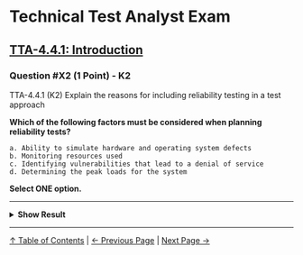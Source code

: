 # Technical Test Analyst Exam

## [TTA-4.4.1: Introduction](../4-quality-characteristics-for-technical-testing/4.4-reliability-testing.md#441-introduction)

### Question #X2 (1 Point) - K2

TTA-4.4.1 (K2) Explain the reasons for including reliability testing in a test approach

**Which of the following factors must be considered when planning reliability tests?**

    a. Ability to simulate hardware and operating system defects
    b. Monitoring resources used
    c. Identifying vulnerabilities that lead to a denial of service
    d. Determining the peak loads for the system

**Select ONE option.**

---

<details>
<summary><strong>Show Result</strong></summary>

#### Correct Answers: a

    a. Is correct. Testing a system’s fault tolerance to hardware and OS defects is part of reliability testing, and we use fault injection testing to create defects in hardware or in the OS to occur
    b. Is not correct. This relates to performance efficiency testing
    c. Is not correct. Vulnerabilities leading to a denial of service would be associated with security testing
    d. Is not correct. This relates to performance efficiency testing

</details>

---

[↑ Table of Contents](../../README.md#table-of-contents) | [← Previous Page](question-1.md) | [Next Page →](question-3.md)
